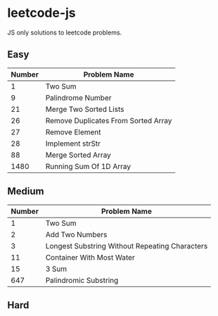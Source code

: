 # leetcode-js
JS only solutions to leetcode problems.

## Easy

|Number|Problem Name|
|---|---|
|1|Two Sum|
|9|Palindrome Number|
|21|Merge Two Sorted Lists|
|26|Remove Duplicates From Sorted Array|
|27|Remove Element|
|28|Implement strStr|
|88|Merge Sorted Array|
|1480|Running Sum Of 1D Array|

## Medium

|Number|Problem Name|
|---|---|
|1|Two Sum|
|2|Add Two Numbers|
|3|Longest Substring Without Repeating Characters|
|11|Container With Most Water|
|15|3 Sum|
|647|Palindromic Substring|


## Hard
